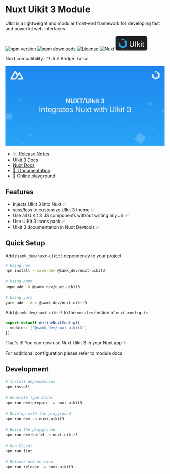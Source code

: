 # Nuxt Uikit 3 Module

UIkit is a lightweight and modular front-end framework for developing fast and powerful web interfaces

[![npm version][npm-version-src]][npm-version-href]
[![npm downloads][npm-downloads-src]][npm-downloads-href]
[![License][license-src]][license-href]
[![Nuxt][nuxt-src]][nuxt-href]
[![UIkit][uikit-src]][uikit-href]

Nuxt compatibility: `^3.0.0` Bridge: `false`

![cover image](../.github/assets/nuxt-uikit3.jpg)

- [✨ &nbsp;Release Notes](/nuxt-uikit3/CHANGELOG.md)
- [UIkit 3 Docs](https://getuikit.com/docs/introduction)
- [Nuxt Docs](https://nuxt.com/docs/getting-started/introduction)
- [📖 &nbsp;Documentation](https://nuxt-uikit3-docs.vercel.app)
- [🏀 Online playground](https://stackblitz.com/edit/nuxt-uikit3-example?file=app.vue)

## Features

- Injects UIkit 3 into Nuxt ✅
- scss/less to customize UIkit 3 theme ✅
- Use all UIKit 3 JS components without writing any JS ✅
- Use UIKit 3 icons pack ✅
- UIkit 3 documentation in Nuxt Devtools ✅

## Quick Setup

Add `@samk_dev/nuxt-uikit3` dependency to your project

```bash
# Using npm
npm install --save-dev @samk_dev/nuxt-uikit3

# Using pnpm
pnpm add -D @samk_dev/nuxt-uikit3

# Using yarn
yarn add --dev @samk_dev/nuxt-uikit3
```

Add `@samk_dev/nuxt-uikit3` to the `modules` section of `nuxt.config.ts`

```ts
export default defineNuxtConfig({
  modules: ['@samk_dev/nuxt-uikit3']
});
```

That's it! You can now use Nuxt Uikit 3 in your Nuxt app ✨

For additional configuration please refer to module docs

## Development

```bash
# Install dependencies
npm install

# Generate type stubs
npm run dev:prepare -w nuxt-uikit3

# Develop with the playground
npm run dev -w nuxt-uikit3

# Build the playground
npm run dev:build -w nuxt-uikit3

# Run ESLint
npm run lint

# Release new version
npm run release -w nuxt-uikit3
```

<!-- Badges -->

[npm-version-src]: https://img.shields.io/npm/v/@samk_dev/nuxt-uikit3/latest.svg?style=flat&colorA=18181B&colorB=28CF8D

[npm-version-href]: https://npmjs.com/package/@samk_dev/nuxt-uikit3

[npm-downloads-src]: https://img.shields.io/npm/dm/@samk_dev/nuxt-uikit3.svg?style=flat&colorA=18181B&colorB=28CF8D

[npm-downloads-href]: https://npmjs.com/package/@samk_dev/nuxt-uikit3

[license-src]: https://img.shields.io/npm/l/@samk_dev/nuxt-uikit3.svg?style=flat&colorA=18181B&colorB=28CF8D

[license-href]: https://npmjs.com/package/@samk_dev/nuxt-uikit3

[nuxt-src]: https://img.shields.io/badge/Nuxt-18181B?logo=nuxt.js

[nuxt-href]: https://nuxt.com

[uikit-href]: https://getuikit.com

[uikit-src]: .github/assets/uikit-badge.svg
